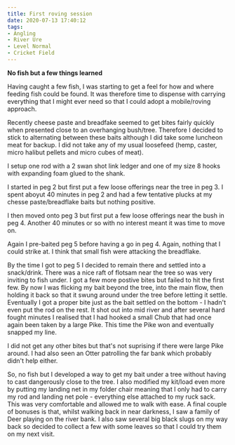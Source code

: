 ```yaml
---
title: First roving session
date: 2020-07-13 17:40:12
tags:
- Angling
- River Ure
- Level Normal
- Cricket Field
---
```

**No fish but a few things learned**

Having caught a few fish, I was starting to get a feel for how and where feeding fish could be found. It was therefore time to dispense with carrying everything that I might ever need so that I could adopt a mobile/roving approach.

Recently cheese paste and breadfake seemed to get bites fairly quickly when presented close to an overhanging bush/tree. Therefore I decided to stick to alternating between these baits although I did take some luncheon meat for backup. I did not take any of my usual loosefeed (hemp, caster, micro halibut pellets and micro cubes of meat).

I setup one rod with a 2 swan shot link ledger and one of my size 8 hooks with expanding foam glued to the shank.

I started in peg 2 but first put a few loose offerings near the tree in peg 3. I spent aboyut 40 minutes in peg 2 and had a few tentative plucks at my chesse paste/breadflake baits but nothing positive. 

I then moved onto peg 3 but first put a few loose offerings near the bush in peg 4. Another 40 minutes or so with no interest meant it was time to move on.

Again I pre-baited peg 5 before having a go in peg 4. Again, nothing that I could strike at. I think that small fish were attacking the breadflake.

By the time I got to peg 5 I decided to remain there and settled into a snack/drink. There was a nice raft of flotsam near the tree so was very inviting to fish under. I got a few more postive bites but failed to hit the first few. By now I was flicking my bait beyond the tree, into the main flow, then holding it back so that it swung around under the tree before letting it settle. Eventually I got a proper bite just as the bait settled on the bottom - I hadn't even put the rod on the rest. It shot out into mid river and after several hard fought minutes I realised that I had hooked a small Chub that had once again been taken by a large Pike. This time the Pike won and eventually snapped my line.

I did not get any other bites but that's not suprising if there were large Pike around. I had also seen an Otter patrolling the far bank which probably didn't help either.

So, no fish but I developed a way to get my bait under a tree without having to cast dangerously close to the tree. I also modified my kit/load even more by putting my landing net in my folder chair meaning that I only had to carry my rod and landing net pole - everything else attached to my ruck sack. This was very comfortable and allowed me to walk with ease. A final couple of bonuses is that, whilst walking back in near darkness, I saw a family of Deer playing on the river bank. I also saw several big black slugs on my way back so decided to collect a few with some leaves so that I could try them on my next visit.